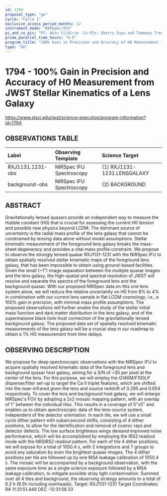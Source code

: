 ```yaml
---
id: 1794
proposal_type: "go"
cycle: "Cycle 1"
exclusive_access_period_months: 12
instrument_mode: "NIRSpec/IFU"
pi_and_co_pis: "PI: Akin Yildirim  Co-PIs: Sherry Suyu and Tommaso Treu"
prime_parallel_time_hours: "9.5"
program_title: "100% Gain in Precision and Accuracy of H0 Measurement from JWST Stellar Kinematics of a Lens Galaxy"
type: "GO"
---
```

# 1794 - 100% Gain in Precision and Accuracy of H0 Measurement from JWST Stellar Kinematics of a Lens Galaxy
https://www.stsci.edu/jwst/science-execution/program-information?id=1794
## OBSERVATIONS TABLE
| Label                  | Observing Template         | Science Target                     |
| :--------------------- | :------------------------- | :--------------------------------- |
| RXJ1131.1231-obs       | NIRSpec IFU Spectroscopy   | (1) RXJ1131-1231.LENSGALAXY |
| background-obs         | NIRSpec IFU Spectroscopy   | (2) BACKGROUND                     |

## ABSTRACT

Gravitationally lensed quasars provide an independent way to measure the Hubble constant (H0) that is crucial for assessing the current H0 tension and possible new physics beyond LCDM. The dominant source of uncertainty is the radial mass profile of the lens galaxy that cannot be constrained by lensing data alone without model assumptions. Stellar kinematic measurement of the foreground lens galaxy breaks the mass-sheet degeneracy and provides a vital mass profile constraint. We propose to observe the strongly lensed quasar RXJ1131-1231 with the NIRSpec IFU to obtain spatially resolved stellar kinematic maps of the foreground lens galaxy, that has been impossible to obtain using ground-based facilities. Given the small (~1") image separation between the multiple quasar images and the lens galaxy, the high-spatial and spectral resolution of JWST will resolve and separate the spectra of the foreground lens and the background quasar. With our proposed NIRSpec data on this one lens system alone, we will reduce the relative uncertainty on H0 from 8% to 4% in combination with our current lens sample in flat LCDM cosmology, i.e., a 100% gain in precision, with minimal mass profile assumptions. The proposed observations will further enable the study of the stellar initial mass function and dark matter distribution in the lens galaxy, and of the supermassive black hole-host connection of the gravitationally lensed background galaxy. The proposed data set of spatially resolved kinematic measurements of the lens galaxy will be a crucial step in our roadmap to obtain a 1% HO measurement from time delays.

## OBSERVING DESCRIPTION

We propose for deep spectroscopic observations with the NIRSpec IFU to acquire spatially resolved kinematic data of the foreground lens and background quasar host galaxy, aiming for a S/N of ~35 per pixel at the center of the lens. For this purpose, we will employ the G140M/F100LP disperser/filter set-up to target the Ca II triplet features, which are shifted into the near-infrared given the lens and source redshift of 0.295 and 0.654 respectively. To cover the lens and background host galaxy, we will enlarge NIRSpec's FOV by adopting a 2x2 mosaic mapping pattern, with an overlap of 1" between the individual tiles. This results in a coverage of 5"x5" and enables us to obtain spectroscopic data of the lens-source system, independent of the detector orientation. In each tile, we will use a small cycle dither pattern with subarcsecond shifts, consisting of 4 dither positions, to allow for the identification and removal of cosmic rays and detector defects. The low surface brightness wings demand improved noise performance, which will be accomplished by employing the IRS2 readout mode with the NRSIRS2 readout pattern. For each of the 4 dither positions, we will expose for a total of 1050.4 s, with 2 integrations and 7 groups to avoid any saturation by even the brightest quasar images. The 4 dither positions per tile are followed up by one MSA leakage calibration of 1050.4 s. The mosaic will be accompanied by a background observation, with the same exposure time as a single science exposure followed by a MSA leakage calibration, to mitigate possible stray light contamination. Summed over all 4 tiles and background, the observing strategy amounts to a total of 6.2 h (9.5h including overheads).
Target: RXJ1131-1231
Target Coordinates: RA 11:31:51.449 DEC -12:31:58.33